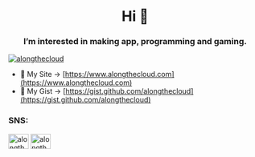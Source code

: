 <h1 align="center">Hi 👋</h1>
<h3 align="center">I’m interested in making app, programming and gaming.</h3>

<p align="left"> <a href="https://twitter.com/alongthecloud" target="blank"><img src="https://img.shields.io/twitter/follow/alongthecloud?logo=twitter&style=for-the-badge" alt="alongthecloud" /></a> </p>

- 📝 My Site -> [https://www.alongthecloud.com](https://www.alongthecloud.com)
- 📃 My Gist -> [https://gist.github.com/alongthecloud](https://gist.github.com/alongthecloud)

<h3 align="left">SNS:</h3>
<p align="left">
<a href="https://instagram.com/alongthecloud" target="blank"><img align="center" src="https://raw.githubusercontent.com/rahuldkjain/github-profile-readme-generator/master/src/images/icons/Social/instagram.svg" alt="alongthecloud-instagram" height="30" width="40" /></a>
<a href="https://www.youtube.com/channel/UCwsRmRe1YrD-HT1TExAe-ow/featured" target="blank"><img align="center" src="https://raw.githubusercontent.com/rahuldkjain/github-profile-readme-generator/master/src/images/icons/Social/youtube.svg" alt="alongthecloud-youtube" height="30" width="40" /></a>
</p>

<!---
alongthecloud/alongthecloud is a ✨ special ✨ repository because its `README.md` (this file) appears on your GitHub profile.
You can click the Preview link to take a look at your changes.
--->
